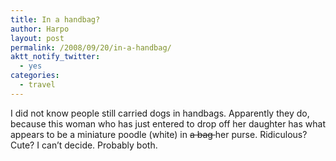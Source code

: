 ```yaml
---
title: In a handbag?
author: Harpo
layout: post
permalink: /2008/09/20/in-a-handbag/
aktt_notify_twitter:
  - yes
categories:
  - travel
---
```

I did not know people still carried dogs in handbags. Apparently they do, because this woman who has just entered to drop off her daughter has what appears to be a miniature poodle (white) in <s>a bag </s>her purse. Ridiculous? Cute? I can&#8217;t decide. Probably both.